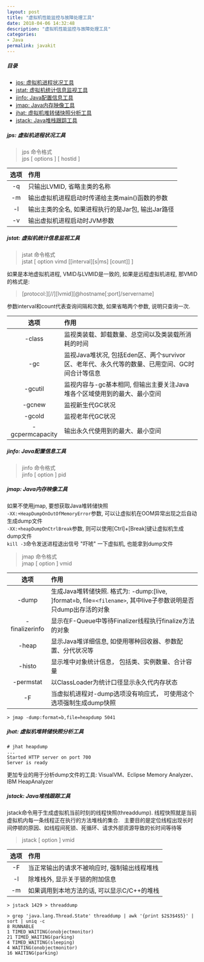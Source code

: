 ```yaml
---
layout: post
title: "虚拟机性能监控与故障处理工具"
date: 2018-04-06 14:32:48
description: "虚拟机性能监控与故障处理工具"
categories:
- Java
permalink: javakit
---
```


##### 目录
* [jps: 虚拟机进程状况工具](#jps-虚拟机进程状况工具)
* [jstat: 虚拟机统计信息监视工具](#jstat-虚拟机统计信息监视工具)
* [jinfo: Java配置信息工具](#jinfo-java配置信息工具)
* [jmap: Java内存映像工具](#jmap-java内存映像工具)
* [jhat: 虚拟机堆转储快照分析工具](#jhat-虚拟机堆转储快照分析工具)
* [jstack: Java堆栈跟踪工具](#jstack-java堆栈跟踪工具)

##### jps: 虚拟机进程状况工具

> jps 命令格式    
> jps [ options ] [ hostid ]  

|选项|作用|
|:--:|:--|
|-q|只输出LVMID, 省略主类的名称|
|-m|输出虚拟机进程启动时传递给主类main()函数的参数|
|-l|输出主类的全名, 如果进程执行的是Jar包, 输出Jar路径|
|-v|输出虚拟机进程启动时JVM参数|

##### jstat: 虚拟机统计信息监视工具

> jstat 命令格式  
> jstat [ option vimd [[interval][s|ms] [count]] ]  

如果是本地虚拟机进程, VMID与LVMID是一致的, 如果是远程虚拟机进程, 那VMID的格式是:  

> [protocol:][//][lvmid][@hostname[:port]/servername]  

参数interval和count代表查询间隔和次数, 如果省略两个参数, 说明只查询一次.

|选项|作用|
|:--:|:--|
|-class|监视类装载、卸载数量、总空间以及类装载所消耗的时间|
|-gc|监视Java堆状况, 包括Eden区、两个survivor区、老年代、永久代等的数量、已用空间、GC时间合计等信息|
|-gcutil|监视内容与-gc基本相同, 但输出主要关注Java堆各个区域使用到的最大、最小空间|
|-gcnew|监视新生代GC状况|
|-gcold|监视老年代GC状况|
|-gcpermcapacity|输出永久代使用到的最大、最小空间|

##### jinfo: Java配置信息工具

> jinfo 命令格式  
> jinfo [ option ] pid

##### jmap: Java内存映像工具

如果不使用jmap, 要想获取Java堆转储快照  
`-XX:+HeapDumpOnOutOfMemoryError`参数, 可以让虚拟机在OOM异常出现之后自动生成dump文件  
`-XX:+heapDumpOnCtrlBreak`参数, 则可以使用[Ctrl]+[Break]键让虚拟机生成dump文件  
`kill -3`命令发送进程退出信号 "吓唬" 一下虚拟机, 也能拿到dump文件  

> jmap 命令格式  
> jmap [ option ] vmid  

|选项|作用|
|:--:|:--|
|-dump|生成Java堆转储快照. 格式为: -dump:[live, ]format=b, file=`<filename>`, 其中live子参数说明是否只dump出存活的对象|
|-finalizerinfo|显示在F-Queue中等待Finalizer线程执行finalize方法的对象|
|-heap|显示Java堆详细信息, 如使用哪种回收器、参数配置、分代状况等|
|-histo|显示堆中对象统计信息， 包括类、实例数量、合计容量|
|-permstat|以ClassLoader为统计口径显示永久代内存状态|
|-F|当虚拟机进程对-dump选项没有响应式， 可使用这个选项强制生成dump快照|

```vim
> jmap -dump:format=b,file=heapdump 5041
```

##### jhat: 虚拟机堆转储快照分析工具

```vim
# jhat heapdump
...
Started HTTP server on port 700
Server is ready
```
更加专业的用于分析dump文件的工具: VisualVM、Eclipse Memory Analyzer、IBM HeapAnalyzer

##### jstack: Java堆栈跟踪工具

jstack命令用于生成虚拟机当前时刻的线程快照(threaddump). 线程快照就是当前虚拟机内每一条线程正在执行的方法堆栈的集合.  
主要目的是定位线程出现长时间停顿的原因、如线程间死锁、死循环、请求外部资源导致的长时间等待等

> jstack [ option ] vmid

|选项|作用|
|:--:|:--|
|-F|当正常输出的请求不被响应时, 强制输出线程堆栈|
|-l|除堆栈外, 显示关于锁的附加信息|
|-m|如果调用到本地方法的话, 可以显示C/C++的堆栈|

```vim
> jstack 1429 > threaddump

> grep 'java.lang.Thread.State' threaddump | awk '{print $2$3$4$5}' | sort | uniq -c
8 RUNNABLE
1 TIMED_WAITING(onobjectmonitor)
21 TIMED_WAITING(parking)
4 TIMED_WAITING(sleeping)
4 WAITING(onobjectmonitor)
16 WAITING(parking)
```
